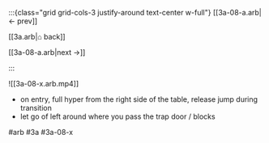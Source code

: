 :::{class="grid grid-cols-3 justify-around text-center w-full"}
[[3a-08-a.arb|← prev]]

[[3a.arb|⌂ back]]

[[3a-08-a.arb|next →]]

:::

![[3a-08-x.arb.mp4]]

* on entry, full hyper from the right side of the table, release jump during transition
* let go of left around where you pass the trap door / blocks

#arb #3a #3a-08-x

